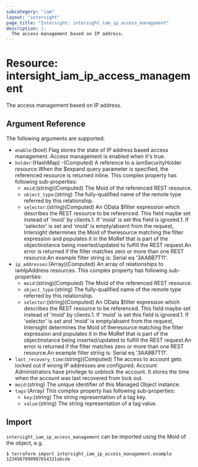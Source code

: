 ```yaml
---
subcategory: "iam"
layout: "intersight"
page_title: "Intersight: intersight_iam_ip_access_management"
description: |-
  The access management based on IP address.
---
```


# Resource: intersight_iam_ip_access_management
The access management based on IP address.
## Argument Reference
The following arguments are supported:
* `enable`:(bool) Flag stores the state of IP address based access management. Access management is enabled when it's true. 
* `holder`:(HashMap) -(Computed) A reference to a iamSecurityHolder resource.When the $expand query parameter is specified, the referenced resource is returned inline. 
This complex property has following sub-properties:
  + `moid`:(string)(Computed) The Moid of the referenced REST resource. 
  + `object_type`:(string) The fully-qualified name of the remote type referred by this relationship. 
  + `selector`:(string)(Computed) An OData $filter expression which describes the REST resource to be referenced. This field maybe set instead of 'moid' by clients.1. If 'moid' is set this field is ignored.1. If 'selector' is set and 'moid' is empty/absent from the request, Intersight determines the Moid of theresource matching the filter expression and populates it in the MoRef that is part of the objectinstance being inserted/updated to fulfill the REST request.An error is returned if the filter matches zero or more than one REST resource.An example filter string is: Serial eq '3AA8B7T11'. 
* `ip_addresses`:(Array)(Computed) An array of relationships to iamIpAddress resources. 
This complex property has following sub-properties:
  + `moid`:(string)(Computed) The Moid of the referenced REST resource. 
  + `object_type`:(string) The fully-qualified name of the remote type referred by this relationship. 
  + `selector`:(string)(Computed) An OData $filter expression which describes the REST resource to be referenced. This field maybe set instead of 'moid' by clients.1. If 'moid' is set this field is ignored.1. If 'selector' is set and 'moid' is empty/absent from the request, Intersight determines the Moid of theresource matching the filter expression and populates it in the MoRef that is part of the objectinstance being inserted/updated to fulfill the REST request.An error is returned if the filter matches zero or more than one REST resource.An example filter string is: Serial eq '3AA8B7T11'. 
* `last_recovery_time`:(string)(Computed) The access to account gets locked out if wrong IP addresses are configured. Account Administrators have privilege to unblock the account. It stores the time when the account was last recovered from lock out. 
* `moid`:(string) The unique identifier of this Managed Object instance. 
* `tags`:(Array)
This complex property has following sub-properties:
  + `key`:(string) The string representation of a tag key. 
  + `value`:(string) The string representation of a tag value. 


## Import
`intersight_iam_ip_access_management` can be imported using the Moid of the object, e.g.
```
$ terraform import intersight_iam_ip_access_management.example 1234567890987654321abcde
``` 